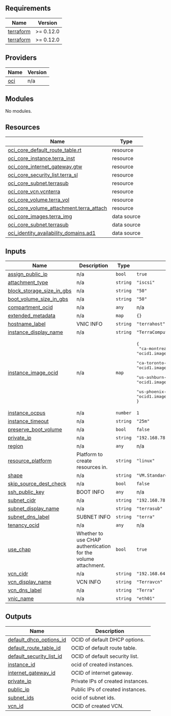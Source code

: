 ## Requirements

| Name | Version |
|------|---------|
| <a name="requirement_terraform"></a> [terraform](#requirement\_terraform) | >= 0.12.0 |
| <a name="requirement_terraform"></a> [terraform](#requirement\_terraform) | >= 0.12.0 |

## Providers

| Name | Version |
|------|---------|
| <a name="provider_oci"></a> [oci](#provider\_oci) | n/a |

## Modules

No modules.

## Resources

| Name | Type |
|------|------|
| [oci_core_default_route_table.rt](https://registry.terraform.io/providers/hashicorp/oci/latest/docs/resources/core_default_route_table) | resource |
| [oci_core_instance.terra_inst](https://registry.terraform.io/providers/hashicorp/oci/latest/docs/resources/core_instance) | resource |
| [oci_core_internet_gateway.gtw](https://registry.terraform.io/providers/hashicorp/oci/latest/docs/resources/core_internet_gateway) | resource |
| [oci_core_security_list.terra_sl](https://registry.terraform.io/providers/hashicorp/oci/latest/docs/resources/core_security_list) | resource |
| [oci_core_subnet.terrasub](https://registry.terraform.io/providers/hashicorp/oci/latest/docs/resources/core_subnet) | resource |
| [oci_core_vcn.vcnterra](https://registry.terraform.io/providers/hashicorp/oci/latest/docs/resources/core_vcn) | resource |
| [oci_core_volume.terra_vol](https://registry.terraform.io/providers/hashicorp/oci/latest/docs/resources/core_volume) | resource |
| [oci_core_volume_attachment.terra_attach](https://registry.terraform.io/providers/hashicorp/oci/latest/docs/resources/core_volume_attachment) | resource |
| [oci_core_images.terra_img](https://registry.terraform.io/providers/hashicorp/oci/latest/docs/data-sources/core_images) | data source |
| [oci_core_subnet.terrasub](https://registry.terraform.io/providers/hashicorp/oci/latest/docs/data-sources/core_subnet) | data source |
| [oci_identity_availability_domains.ad1](https://registry.terraform.io/providers/hashicorp/oci/latest/docs/data-sources/identity_availability_domains) | data source |

## Inputs

| Name | Description | Type | Default | Required |
|------|-------------|------|---------|:--------:|
| <a name="input_assign_public_ip"></a> [assign\_public\_ip](#input\_assign\_public\_ip) | n/a | `bool` | `true` | no |
| <a name="input_attachment_type"></a> [attachment\_type](#input\_attachment\_type) | n/a | `string` | `"iscsi"` | no |
| <a name="input_block_storage_size_in_gbs"></a> [block\_storage\_size\_in\_gbs](#input\_block\_storage\_size\_in\_gbs) | n/a | `string` | `"50"` | no |
| <a name="input_boot_volume_size_in_gbs"></a> [boot\_volume\_size\_in\_gbs](#input\_boot\_volume\_size\_in\_gbs) | n/a | `string` | `"50"` | no |
| <a name="input_compartment_ocid"></a> [compartment\_ocid](#input\_compartment\_ocid) | n/a | `any` | n/a | yes |
| <a name="input_extended_metadata"></a> [extended\_metadata](#input\_extended\_metadata) | n/a | `map` | `{}` | no |
| <a name="input_hostname_label"></a> [hostname\_label](#input\_hostname\_label) | VNIC INFO | `string` | `"terrahost"` | no |
| <a name="input_instance_display_name"></a> [instance\_display\_name](#input\_instance\_display\_name) | n/a | `string` | `"TerraCompute"` | no |
| <a name="input_instance_image_ocid"></a> [instance\_image\_ocid](#input\_instance\_image\_ocid) | n/a | `map` | <pre>{<br>  "ca-montreal-1": "ocid1.image.oc1.ca-montreal-1.aaaaaaaamcmyjjewzrw7qz66lnsl4hf7mkaznw6iyrrdwc22z56vltj36mka",<br>  "ca-toronto-1": "ocid1.image.oc1.ca-toronto-1.aaaaaaaaw6w5y4vbjdg6gqptyagaq2o7kdj6mupblphd73qvfszufbvv2rfa",<br>  "us-ashburn-1": "ocid1.image.oc1.iad.aaaaaaaahjkmmew2pjrcpylaf6zdddtom6xjnazwptervti35keqd4fdylca",<br>  "us-phoenix-1": "ocid1.image.oc1.phx.aaaaaaaav3isrmykdh6r3dwicrdgpmfdv3fb3jydgh4zqpgm6yr5x3somuza"<br>}</pre> | no |
| <a name="input_instance_ocpus"></a> [instance\_ocpus](#input\_instance\_ocpus) | n/a | `number` | `1` | no |
| <a name="input_instance_timeout"></a> [instance\_timeout](#input\_instance\_timeout) | n/a | `string` | `"25m"` | no |
| <a name="input_preserve_boot_volume"></a> [preserve\_boot\_volume](#input\_preserve\_boot\_volume) | n/a | `bool` | `false` | no |
| <a name="input_private_ip"></a> [private\_ip](#input\_private\_ip) | n/a | `string` | `"192.168.78.51"` | no |
| <a name="input_region"></a> [region](#input\_region) | n/a | `any` | n/a | yes |
| <a name="input_resource_platform"></a> [resource\_platform](#input\_resource\_platform) | Platform to create resources in. | `string` | `"linux"` | no |
| <a name="input_shape"></a> [shape](#input\_shape) | n/a | `string` | `"VM.Standard.E2.1.Micro"` | no |
| <a name="input_skip_source_dest_check"></a> [skip\_source\_dest\_check](#input\_skip\_source\_dest\_check) | n/a | `bool` | `false` | no |
| <a name="input_ssh_public_key"></a> [ssh\_public\_key](#input\_ssh\_public\_key) | BOOT INFO | `any` | n/a | yes |
| <a name="input_subnet_cidr"></a> [subnet\_cidr](#input\_subnet\_cidr) | n/a | `string` | `"192.168.78.0/24"` | no |
| <a name="input_subnet_display_name"></a> [subnet\_display\_name](#input\_subnet\_display\_name) | n/a | `string` | `"terrasub"` | no |
| <a name="input_subnet_dns_label"></a> [subnet\_dns\_label](#input\_subnet\_dns\_label) | SUBNET INFO | `string` | `"terra"` | no |
| <a name="input_tenancy_ocid"></a> [tenancy\_ocid](#input\_tenancy\_ocid) | n/a | `any` | n/a | yes |
| <a name="input_use_chap"></a> [use\_chap](#input\_use\_chap) | Whether to use CHAP authentication for the volume attachment. | `bool` | `true` | no |
| <a name="input_vcn_cidr"></a> [vcn\_cidr](#input\_vcn\_cidr) | n/a | `string` | `"192.168.64.0/20"` | no |
| <a name="input_vcn_display_name"></a> [vcn\_display\_name](#input\_vcn\_display\_name) | VCN INFO | `string` | `"Terravcn"` | no |
| <a name="input_vcn_dns_label"></a> [vcn\_dns\_label](#input\_vcn\_dns\_label) | n/a | `string` | `"Terra"` | no |
| <a name="input_vnic_name"></a> [vnic\_name](#input\_vnic\_name) | n/a | `string` | `"eth01"` | no |

## Outputs

| Name | Description |
|------|-------------|
| <a name="output_default_dhcp_options_id"></a> [default\_dhcp\_options\_id](#output\_default\_dhcp\_options\_id) | OCID of default DHCP options. |
| <a name="output_default_route_table_id"></a> [default\_route\_table\_id](#output\_default\_route\_table\_id) | OCID of default route table. |
| <a name="output_default_security_list_id"></a> [default\_security\_list\_id](#output\_default\_security\_list\_id) | OCID of default security list. |
| <a name="output_instance_id"></a> [instance\_id](#output\_instance\_id) | ocid of created instances. |
| <a name="output_internet_gateway_id"></a> [internet\_gateway\_id](#output\_internet\_gateway\_id) | OCID of internet gateway. |
| <a name="output_private_ip"></a> [private\_ip](#output\_private\_ip) | Private IPs of created instances. |
| <a name="output_public_ip"></a> [public\_ip](#output\_public\_ip) | Public IPs of created instances. |
| <a name="output_subnet_ids"></a> [subnet\_ids](#output\_subnet\_ids) | ocid of subnet ids. |
| <a name="output_vcn_id"></a> [vcn\_id](#output\_vcn\_id) | OCID of created VCN. |
